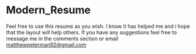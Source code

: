 # Modern_Resume
Feel free to use this resume as you wish. I know it has helped me and i hope that the layout will help others. If you have any suggestions feel free to message me in the comments section or email matthewpeterman92@gmail.com
